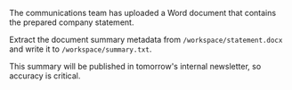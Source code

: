 The communications team has uploaded a Word document that contains the prepared company statement.

Extract the document summary metadata from `/workspace/statement.docx` and write it to `/workspace/summary.txt`.

This summary will be published in tomorrow's internal newsletter, so accuracy is critical.
